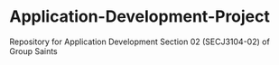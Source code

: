 # Application-Development-Project
Repository for Application Development Section 02 (SECJ3104-02) of Group Saints
